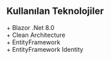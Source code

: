 <h2>Kullanılan Teknolojiler</h2>
+ Blazor .Net 8.0 </br>
+ Clean Architecture</br>
+ EntityFramework</br>
+ EntityFramework Identity</br>
